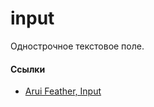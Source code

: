 # input

Однострочное текстовое поле.

#### Ссылки
- [Arui Feather, Input](https://alfa-laboratory.github.io/arui-feather/styleguide/#/Input)
